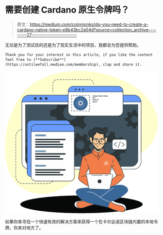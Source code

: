 # 需要创建 Cardano 原生令牌吗？

> 原文：<https://medium.com/coinmonks/do-you-need-to-create-a-cardano-native-token-e8b43bc2a04d?source=collection_archive---------27----------------------->

无论是为了测试目的还是为了现实生活中的项目，我都会为您提供帮助。

```
Thank you for your interest in this article, if you like the content feel free to [**Subscribe**](https://untilwefall.medium.com/membership), clap and share it.
```

![](img/a2fdce0d8943ba26ee22c63012c8181b.png)

如果你来寻找一个快速有效的解决方案来获得一个在卡尔达诺区块链内置的本地令牌，你来对地方了。